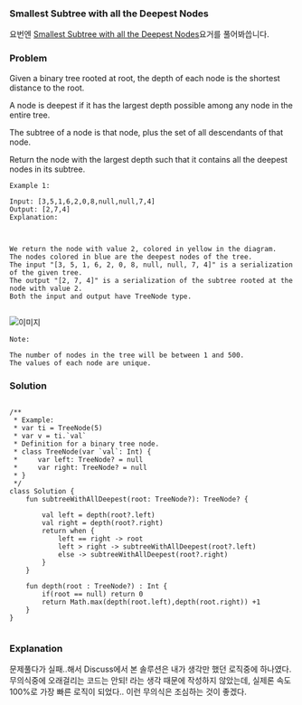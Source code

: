### Smallest Subtree with all the Deepest Nodes


요번엔 [Smallest Subtree with all the Deepest Nodes](https://leetcode.com/problems/smallest-subtree-with-all-the-deepest-nodes/)요거를 풀어봐씁니다.

### Problem
Given a binary tree rooted at root, the depth of each node is the shortest distance to the root.

A node is deepest if it has the largest depth possible among any node in the entire tree.

The subtree of a node is that node, plus the set of all descendants of that node.

Return the node with the largest depth such that it contains all the deepest nodes in its subtree.

 
```
Example 1:

Input: [3,5,1,6,2,0,8,null,null,7,4]
Output: [2,7,4]
Explanation:



We return the node with value 2, colored in yellow in the diagram.
The nodes colored in blue are the deepest nodes of the tree.
The input "[3, 5, 1, 6, 2, 0, 8, null, null, 7, 4]" is a serialization of the given tree.
The output "[2, 7, 4]" is a serialization of the subtree rooted at the node with value 2.
Both the input and output have TreeNode type.
 
```
![이미지](https://s3-lc-upload.s3.amazonaws.com/uploads/2018/07/01/sketch1.png)

```
Note:

The number of nodes in the tree will be between 1 and 500.
The values of each node are unique.
```

### Solution

```

/**
 * Example:
 * var ti = TreeNode(5)
 * var v = ti.`val`
 * Definition for a binary tree node.
 * class TreeNode(var `val`: Int) {
 *     var left: TreeNode? = null
 *     var right: TreeNode? = null
 * }
 */
class Solution {
    fun subtreeWithAllDeepest(root: TreeNode?): TreeNode? {

        val left = depth(root?.left)
        val right = depth(root?.right)
        return when {
            left == right -> root
            left > right -> subtreeWithAllDeepest(root?.left)
            else -> subtreeWithAllDeepest(root?.right)
        }
    }

    fun depth(root : TreeNode?) : Int {
        if(root == null) return 0
        return Math.max(depth(root.left),depth(root.right)) +1
    }
}


```

### Explanation

문제풀다가 실패..해서 Discuss에서 본 솔루션은 내가 생각만 했던 로직중에 하나였다.
 무의식중에 오래걸리는 코드는 안되! 라는 생각 때문에 작성하지 않았는데, 실제론 속도 100%로 가장 빠른 로직이 되었다.. 이런 무의식은 조심하는 것이 좋겠다.